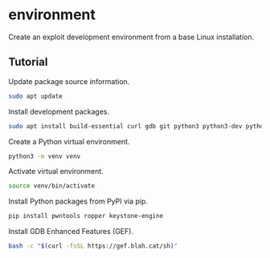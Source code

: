# environment

Create an exploit development environment from a base Linux installation.

## Tutorial

Update package source information.

```sh
sudo apt update
```

Install development packages.

```sh
sudo apt install build-essential curl gdb git python3 python3-dev python3-pip python3-venv vim
```

Create a Python virtual environment.

```sh
python3 -m venv venv
```

Activate virtual environment.

```sh
source venv/bin/activate
```

Install Python packages from PyPI via pip.

```sh
pip install pwntools ropper keystone-engine
```

Install GDB Enhanced Features (GEF).

```sh
bash -c "$(curl -fsSL https://gef.blah.cat/sh)"
```

